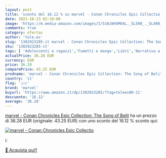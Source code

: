 ```yaml
---
layout: post
title: 'sconto del 16.12 % su marvel - Conan Chronicles Epic Collectio  '
date: 2021-10-23 02:19:06
image: 'https://m.media-amazon.com/images/I/516iWV6MO4L._SL500_._SL400_.jpg'
comments: true
category: ofertas
author: 'tole.es'
slug: '1302923285-it marvel - Conan Chronicles Epic Collection: The Song of Belit'
sku: '1302923285-it'
tags: [ 'Adolescenti e ragazzi','Fumetti e manga','Libri','Narrativa a fumetti','marvel', ]
actualPrice: 36.28 EUR
currency: EUR
price: 36.28
comparePrice: 43.25 EUR
prodname: 'marvel - Conan Chronicles Epic Collection: The Song of Belit'
country: 'it'
flag: '🇮🇹'
brand: 'marvel'
buyurl: 'https://www.amazon.it/dp/1302923285/?tag=tolees00-21'
descuento: '16.12'
average: '36.28'
---
```


[marvel - Conan Chronicles Epic Collection: The Song of Belit](https://www.amazon.it/dp/1302923285/?tag=tolees00-21) ha un prezzo di 36.28 EUR (originale: 43.25 EUR) con uno sconto del 16.12 % sconto qui:

[![marvel - Conan Chronicles Epic Collectio](https://m.media-amazon.com/images/I/516iWV6MO4L._SL500_._SL400_.jpg)](https://www.amazon.it/dp/1302923285/?tag=tolees00-21)

ℹ️:


[🛒 Acquista qui!!](https://www.amazon.it/dp/1302923285/?tag=tolees00-21)
